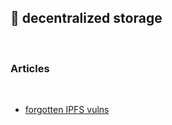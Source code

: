 ## 🍒 decentralized storage

<br>

### Articles

<br>

* [forgotten IPFS vulns](https://consensys.net/diligence/blog/2022/09/the-forgotten-ipfs-vulnerabilities)
